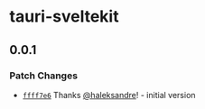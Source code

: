 # tauri-sveltekit

## 0.0.1

### Patch Changes

- [`ffff7e6`](https://github.com/haleksandre/tauri-sveltekit/commit/ffff7e6a10e10706acf50e56eb49e4823c45355f) Thanks [@haleksandre](https://github.com/haleksandre)! - initial version
